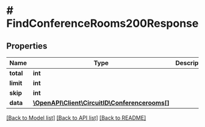 # # FindConferenceRooms200Response

## Properties

Name | Type | Description | Notes
------------ | ------------- | ------------- | -------------
**total** | **int** |  |
**limit** | **int** |  |
**skip** | **int** |  |
**data** | [**\OpenAPI\Client\CircuitID\Conferencerooms[]**](Conferencerooms.md) |  |

[[Back to Model list]](../../README.md#models) [[Back to API list]](../../README.md#endpoints) [[Back to README]](../../README.md)
